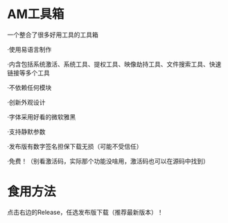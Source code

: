 # AM工具箱
一个整合了很多好用工具的工具箱

·使用易语言制作

·内含包括系统激活、系统工具、提权工具、映像劫持工具、文件搜索工具、快速链接等多个工具

·不依赖任何模块

·创新外观设计

·字体采用好看的微软雅黑

·支持静默参数

·发布版有数字签名担保下载无损（可能不受信任）

·免费！（别看激活码，实际那个功能没啥用，激活码也可以在源码中找到）

# 食用方法
点击右边的Release，任选发布版下载（推荐最新版本）！
